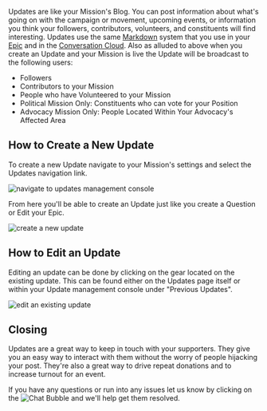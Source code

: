 Updates are like your Mission's Blog. You can post information about what's going 
on with the campaign or movement, upcoming events, or information you think
your followers, contributors, volunteers, and constituents will find interesting.
Updates use the same [Markdown][3] system that you use in your [Epic][6] and in the 
[Conversation Cloud][7]. Also as alluded to above when you create an Update and 
your Mission is live the Update will be broadcast to the following users:

* Followers
* Contributors to your Mission
* People who have Volunteered to your Mission
* Political Mission Only: Constituents who can vote for your Position
* Advocacy Mission Only: People Located Within Your Advocacy's Affected Area

## How to Create a New Update ##
To create a new Update navigate to your Mission's settings and select the Updates
navigation link.

![navigate to updates management console][1]


From here you'll be able to create an Update just like you create a Question or 
Edit your Epic.

![create a new update][2]


## How to Edit an Update ##
Editing an update can be done by clicking on the gear located on the existing 
update. This can be found either on the Updates page itself or within your Update
management console under "Previous Updates".

![edit an existing update][4]


## Closing ##
Updates are a great way to keep in touch with your supporters. They give you an 
easy way to interact with them without the worry of people hijacking your post. 
They're also a great way to drive repeat donations and to increase turnout for an 
event.

If you have any questions or run into any issues let us know by clicking on 
the ![Chat Bubble][5] and we'll help get them resolved.



[1]: https://s3.amazonaws.com/sagebrew/long_term_static/help/navigate_to_updates.gif
[2]: https://s3.amazonaws.com/sagebrew/long_term_static/help/create_update.gif
[3]: /help/policies/markdown-formatting/
[4]: https://s3.amazonaws.com/sagebrew/long_term_static/help/edit_update.gif
[5]: https://s3.amazonaws.com/sagebrew/long_term_static/help/chat_bubble.png
[6]: /help/quest/epic-management/
[7]: /conversations/